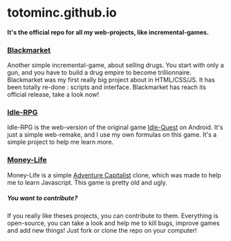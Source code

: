 <h1>totominc.github.io</h1>
<h4><b>It's the official repo for all my web-projects, like incremental-games.</b></h4>

<h3><a href="http://totominc.github.io/blackmarket"><u>Blackmarket</u></a></h3>
Another simple incremental-game, about selling drugs. You start with only a gun, and you have to build a drug empire to become trillionnaire. Blackmarket was my first really big project about in HTML/CSS/JS. It has been totally re-done : scripts and interface. Blackmarket has reach its official release, take a look now!<br>

<h3><a href="http://totominc.github.io/idle-rpg"><u>Idle-RPG</u></a></h3>
Idle-RPG is the web-version of the original game <a href="https://play.google.com/store/apps/details?id=com.topcog.idlequest.android&hl=fr">Idle-Quest</a> on Android. It's just a simple web-remake, and I use my own formulas on this game. It's a simple project to help me learn more.

<h3><a href="http://totominc.github.io/moneylife"><u>Money-Life</u></a></h3>
Money-Life is a simple <a href="http://www.kongregate.com/games/hyperhippogames/adventure-capitalist">Adventure Capitalist</a> clone, which was made to help me to learn Javascript. This game is pretty old and ugly.

<h5>You want to contribute?</h5>
If you really like theses projects, you can contribute to them. Everything is open-source, you can take a look and help me to kill bugs, improve games and add new things! Just fork or clone the repo on your computer!